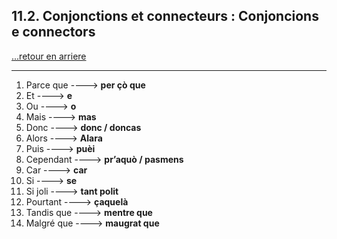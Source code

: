 ## 11.2. Conjonctions et connecteurs : Conjoncions e connectors

[...retour en arriere](../../../menu_fiches.md)

---

1. Parce que  ----> **per çò que**
2. Et  ----> **e**
3. Ou  ----> **o**
4. Mais  ----> **mas**
5. Donc  ----> **donc / doncas**
6. Alors  ----> **Alara**
7. Puis  ----> **puèi**
8. Cependant  ----> **pr’aquò / pasmens**
9. Car  ----> **car**
10. Si  ----> **se**
11. Si joli ----> **tant polit**
12. Pourtant  ----> **çaquelà**
13. Tandis que  ----> **mentre que**
14. Malgré que  ----> **maugrat que**